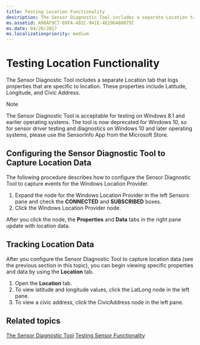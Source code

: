 ```yaml
---
title: Testing Location Functionality
description: The Sensor Diagnostic Tool includes a separate Location tab that logs properties that are specific to location.
ms.assetid: A96AF9C7-69FA-492C-941E-4E296488875C
ms.date: 04/20/2017
ms.localizationpriority: medium
---
```


# Testing Location Functionality


The Sensor Diagnostic Tool includes a separate Location tab that logs properties that are specific to location. These properties include Latitude, Longitude, and Civic Address.

>[!NOTE]
> The Sensor Diagnostic Tool is acceptable for testing on Windows 8.1 and earlier operating systems. The tool is now deprecated for Windows 10, so for sensor driver testing and diagnostics on Windows 10 and later operating systems, please use the SensorInfo App from the Microsoft Store.



## Configuring the Sensor Diagnostic Tool to Capture Location Data


The following procedure describes how to configure the Sensor Diagnostic Tool to capture events for the Windows Location Provider.

1.  Expand the node for the Windows Location Provider in the left Sensors pane and check the **CONNECTED** and **SUBSCRIBED** boxes.
2.  Click the Windows Location Provider node.

After you click the node, the **Properties** and **Data** tabs in the right pane update with location data.

## Tracking Location Data


After you configure the Sensor Diagnostic Tool to capture location data (see the previous section in this topic), you can begin viewing specific properties and data by using the **Location** tab.

1.  Open the **Location** tab.
2.  To view latitude and longitude values, click the LatLong node in the left pane.
3.  To view a civic address, click the CivicAddress node in the left pane.

## Related topics
[The Sensor Diagnostic Tool](the-sensor-diagnostic-tool.md)
[Testing Sensor Functionality](testing-sensor-functionality.md)



